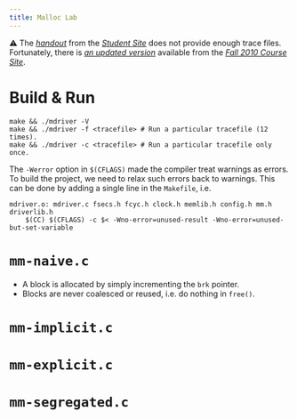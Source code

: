 ```yaml
---
title: Malloc Lab
---
```


⚠️ The [*handout*](http://csapp.cs.cmu.edu/3e/malloclab-handout.tar) from the [*Student Site*](http://csapp.cs.cmu.edu/3e/labs.html) does not provide enough trace files. Fortunately, there is [*an updated version*](https://www.cs.cmu.edu/afs/cs/academic/class/15213-f10/www/labs/malloclab-handout.tar) available from the [*Fall 2010 Course Site*](http://www.cs.cmu.edu/afs/cs/academic/class/15213-f10/www/assignments.html).

# Build & Run

```shell
make && ./mdriver -V
make && ./mdriver -f <tracefile> # Run a particular tracefile (12 times).
make && ./mdriver -c <tracefile> # Run a particular tracefile only once.
```

The `-Werror` option in `$(CFLAGS)` made the compiler treat warnings as errors. To build the project, we need to relax such errors back to warnings. This can be done by adding a single line in the `Makefile`, i.e.

```make
mdriver.o: mdriver.c fsecs.h fcyc.h clock.h memlib.h config.h mm.h driverlib.h
	$(CC) $(CFLAGS) -c $< -Wno-error=unused-result -Wno-error=unused-but-set-variable
```

# `mm-naive.c`

- A block is allocated by simply incrementing the `brk` pointer.
- Blocks are never coalesced or reused, i.e. do nothing in `free()`.

# `mm-implicit.c`

# `mm-explicit.c`

# `mm-segregated.c`

